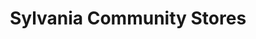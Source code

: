 ---
title: "Sylvania Community Stores"
url: /exeter/sylvania-community-stores/
shop: convenience
---